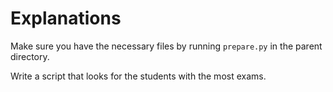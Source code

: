 # Explanations

Make sure you have the necessary files by running `prepare.py` in the parent directory.

Write a script that looks for the students with the most exams.
